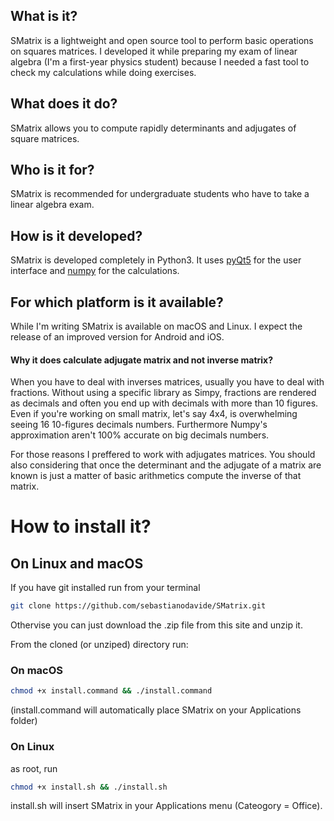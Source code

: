 ## What is it?

SMatrix is a lightweight and open source tool to perform basic operations on squares matrices. I developed it while preparing my exam of linear algebra (I'm a first-year physics student) because I needed a fast tool to check my calculations while doing exercises.

## What does it do?

SMatrix allows you to compute rapidly determinants and adjugates of square matrices. 

## Who is it for?

SMatrix is recommended for undergraduate students who have to take a linear algebra exam.  

## How is it developed?

SMatrix is developed completely in Python3. It uses [pyQt5](https://pypi.org/project/PyQt5/) for the user interface and [numpy](http://www.numpy.org/) for the calculations.

## For which platform is it available?

While I'm writing SMatrix is available on macOS and Linux. I expect the release of an improved version for Android and iOS.

#### Why it does calculate adjugate matrix and not inverse matrix?

When you have to deal with inverses matrices, usually you have to deal with fractions. Without using a specific library as Simpy, fractions are rendered as decimals and often you end up with decimals with more than 10 figures. Even if you're working on small matrix, let's say 4x4, is overwhelming seeing 16 10-figures decimals numbers. Furthermore Numpy's approximation aren't 100% accurate on big decimals numbers.

For those reasons I preffered to work with adjugates matrices. You should also considering that once the determinant and the adjugate of a matrix are known is just a matter of basic arithmetics compute the inverse of that matrix.

# How to install it?

## On Linux and macOS

If you have git installed run from your terminal

```bash
git clone https://github.com/sebastianodavide/SMatrix.git
```
Othervise you can just download the .zip file from this site and unzip it. 

From the cloned (or unziped) directory run:

### On macOS

```bash
chmod +x install.command && ./install.command
```
(install.command will automatically place SMatrix on your Applications folder)

### On Linux

as root, run

```bash
chmod +x install.sh && ./install.sh
```
install.sh will insert SMatrix in your Applications menu (Cateogory = Office).

